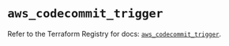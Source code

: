 # `aws_codecommit_trigger`

Refer to the Terraform Registry for docs: [`aws_codecommit_trigger`](https://registry.terraform.io/providers/hashicorp/aws/6.3.0/docs/resources/codecommit_trigger).
